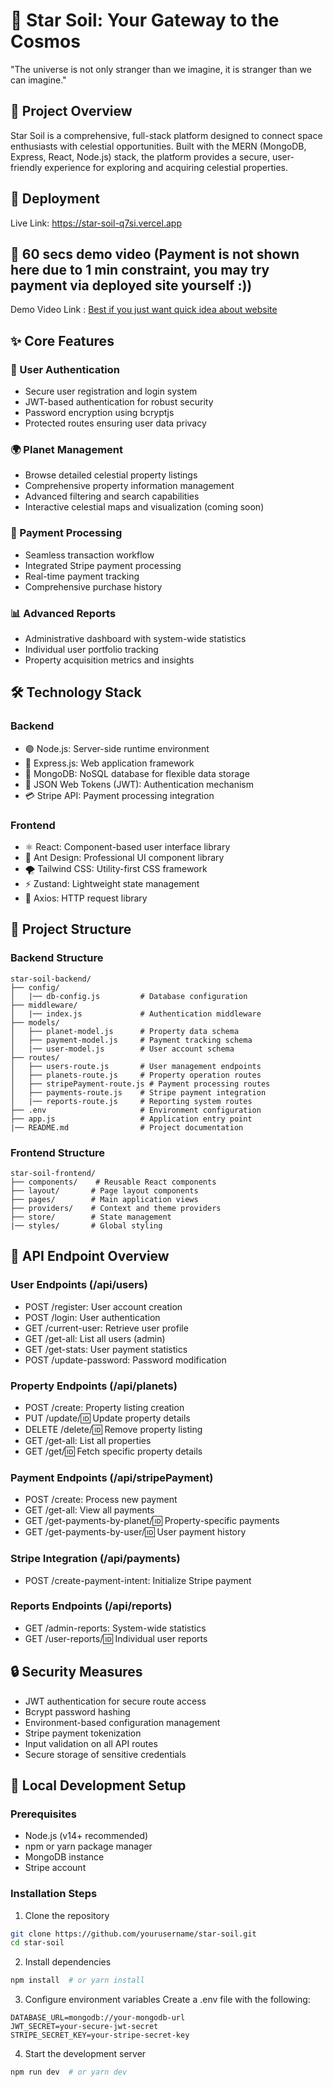 # 🌟 Star Soil: Your Gateway to the Cosmos
"The universe is not only stranger than we imagine, it is stranger than we can imagine."

## 🚀 Project Overview
Star Soil is a comprehensive, full-stack platform designed to connect space enthusiasts with celestial opportunities. Built with the MERN (MongoDB, Express, React, Node.js) stack, the platform provides a secure, user-friendly experience for exploring and acquiring celestial properties.

## 🔗 Deployment
Live Link: https://star-soil-q7si.vercel.app

## 🔗 60 secs demo video (Payment is not shown here due to 1 min constraint, you may try payment via deployed site yourself :))
Demo Video Link : [Best if you just want quick idea about website](https://drive.google.com/file/d/1Zqt3Q2lGZey3vs02Z3XMmyVZj7UWqvsX/view)

## ✨ Core Features

### 🔐 User Authentication
- Secure user registration and login system
- JWT-based authentication for robust security
- Password encryption using bcryptjs
- Protected routes ensuring user data privacy

### 🌍 Planet Management
- Browse detailed celestial property listings
- Comprehensive property information management
- Advanced filtering and search capabilities
- Interactive celestial maps and visualization (coming soon)

### 💫 Payment Processing
- Seamless transaction workflow
- Integrated Stripe payment processing
- Real-time payment tracking
- Comprehensive purchase history

### 📊 Advanced Reports
- Administrative dashboard with system-wide statistics
- Individual user portfolio tracking
- Property acquisition metrics and insights

## 🛠️ Technology Stack

### Backend
- 🟢 Node.js: Server-side runtime environment
- 🍃 Express.js: Web application framework
- 🍃 MongoDB: NoSQL database for flexible data storage
- 🔐 JSON Web Tokens (JWT): Authentication mechanism
- 💳 Stripe API: Payment processing integration

### Frontend
- ⚛️ React: Component-based user interface library
- 🎨 Ant Design: Professional UI component library
- 🌪️ Tailwind CSS: Utility-first CSS framework
- ⚡ Zustand: Lightweight state management
- 📡 Axios: HTTP request library

## 📁 Project Structure

### Backend Structure
```
star-soil-backend/
├── config/
│   |── db-config.js         # Database configuration
├── middleware/
│   |── index.js             # Authentication middleware
├── models/
│   ├── planet-model.js      # Property data schema
│   ├── payment-model.js     # Payment tracking schema
│   |── user-model.js        # User account schema
├── routes/
│   ├── users-route.js       # User management endpoints
│   ├── planets-route.js     # Property operation routes
│   ├── stripePayment-route.js # Payment processing routes
│   ├── payments-route.js    # Stripe payment integration
│   |── reports-route.js     # Reporting system routes
├── .env                     # Environment configuration
├── app.js                   # Application entry point
|── README.md                # Project documentation
```

### Frontend Structure
```
star-soil-frontend/
├── components/    # Reusable React components
├── layout/       # Page layout components
├── pages/        # Main application views
├── providers/    # Context and theme providers
├── store/        # State management
|── styles/       # Global styling
```

## 🔌 API Endpoint Overview

### User Endpoints (/api/users)
- POST /register: User account creation
- POST /login: User authentication
- GET /current-user: Retrieve user profile
- GET /get-all: List all users (admin)
- GET /get-stats: User payment statistics
- POST /update-password: Password modification

### Property Endpoints (/api/planets)
- POST /create: Property listing creation
- PUT /update/:id: Update property details
- DELETE /delete/:id: Remove property listing
- GET /get-all: List all properties
- GET /get/:id: Fetch specific property details

### Payment Endpoints (/api/stripePayment)
- POST /create: Process new payment
- GET /get-all: View all payments
- GET /get-payments-by-planet/:id: Property-specific payments
- GET /get-payments-by-user/:id: User payment history

### Stripe Integration (/api/payments)
- POST /create-payment-intent: Initialize Stripe payment

### Reports Endpoints (/api/reports)
- GET /admin-reports: System-wide statistics
- GET /user-reports/:id: Individual user reports

## 🔒 Security Measures
- JWT authentication for secure route access
- Bcrypt password hashing
- Environment-based configuration management
- Stripe payment tokenization
- Input validation on all API routes
- Secure storage of sensitive credentials

## 🚀 Local Development Setup

### Prerequisites
- Node.js (v14+ recommended)
- npm or yarn package manager
- MongoDB instance
- Stripe account

### Installation Steps

1. Clone the repository
```bash
git clone https://github.com/yourusername/star-soil.git
cd star-soil
```

2. Install dependencies
```bash
npm install  # or yarn install
```

3. Configure environment variables
Create a .env file with the following:
```
DATABASE_URL=mongodb://your-mongodb-url
JWT_SECRET=your-secure-jwt-secret
STRIPE_SECRET_KEY=your-stripe-secret-key
```

4. Start the development server
```bash
npm run dev  # or yarn dev
```
